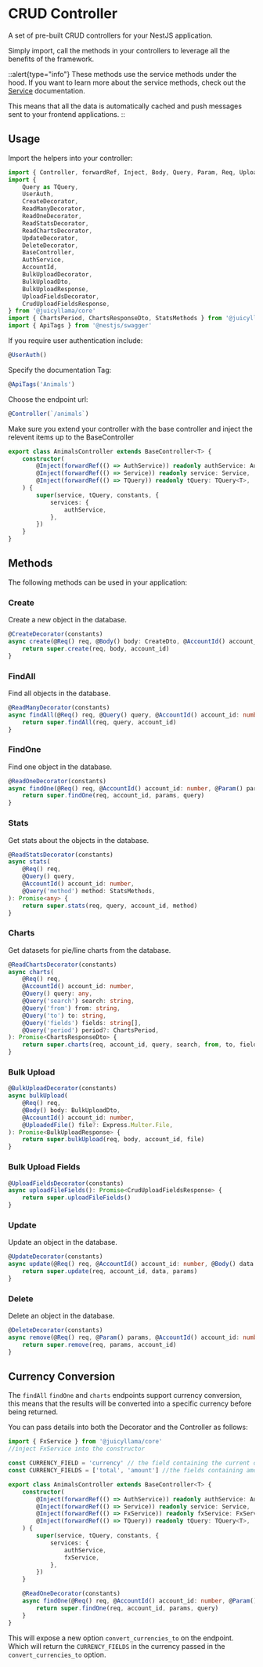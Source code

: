 # CRUD Controller

A set of pre-built CRUD controllers for your NestJS application.

Simply import, call the methods in your controllers to leverage all the benefits of the framework.

::alert{type="info"}
These methods use the service methods under the hood. If you want to learn more about the service methods, check out the [Service](../helpers/service.md) documentation.

This means that all the data is automatically cached and push messages sent to your frontend applications.
::

## Usage

Import the helpers into your controller:

```ts
import { Controller, forwardRef, Inject, Body, Query, Param, Req, UploadedFile } from '@nestjs/common'
import {
	Query as TQuery,
	UserAuth,
	CreateDecorator,
	ReadManyDecorator,
	ReadOneDecorator,
	ReadStatsDecorator,
	ReadChartsDecorator,
	UpdateDecorator,
	DeleteDecorator,
	BaseController,
	AuthService,
	AccountId,
	BulkUploadDecorator,
	BulkUploadDto,
	BulkUploadResponse,
	UploadFieldsDecorator,
	CrudUploadFieldsResponse,
} from '@juicyllama/core'
import { ChartsPeriod, ChartsResponseDto, StatsMethods } from '@juicyllama/utils'
import { ApiTags } from '@nestjs/swagger'
```

If you require user authentication include:

```ts
@UserAuth()
```

Specify the documentation Tag: 

```ts
@ApiTags('Animals')
```

Choose the endpoint url: 

```ts
@Controller(`/animals`)
```

Make sure you extend your controller with the base controller and inject the relevent items up to the BaseController

```ts
export class AnimalsController extends BaseController<T> {
	constructor(
		@Inject(forwardRef(() => AuthService)) readonly authService: AuthService,
		@Inject(forwardRef(() => Service)) readonly service: Service,
		@Inject(forwardRef(() => TQuery)) readonly tQuery: TQuery<T>,
	) {
		super(service, tQuery, constants, {
			services: {
				authService,
			},
		})
	}
}
```

## Methods

The following methods can be used in your application:

### Create

Create a new object in the database.

```ts
@CreateDecorator(constants)
async create(@Req() req, @Body() body: CreateDto, @AccountId() account_id: number): Promise<T> {
	return super.create(req, body, account_id)
}
```

### FindAll

Find all objects in the database.

```ts
@ReadManyDecorator(constants)
async findAll(@Req() req, @Query() query, @AccountId() account_id: number): Promise<T[]> {
	return super.findAll(req, query, account_id)
}
```

### FindOne

Find one object in the database.

```ts
@ReadOneDecorator(constants)
async findOne(@Req() req, @AccountId() account_id: number, @Param() params, @Query() query): Promise<T> {
	return super.findOne(req, account_id, params, query)
}
```

### Stats

Get stats about the objects in the database.

```ts
@ReadStatsDecorator(constants)
async stats(
	@Req() req,
	@Query() query,
	@AccountId() account_id: number,
	@Query('method') method: StatsMethods,
): Promise<any> {
	return super.stats(req, query, account_id, method)
}
```

### Charts

Get datasets for pie/line charts from the database.

```ts
@ReadChartsDecorator(constants)
async charts(
	@Req() req,
	@AccountId() account_id: number,
	@Query() query: any,
	@Query('search') search: string,
	@Query('from') from: string,
	@Query('to') to: string,
	@Query('fields') fields: string[],
	@Query('period') period?: ChartsPeriod,
): Promise<ChartsResponseDto> {
	return super.charts(req, account_id, query, search, from, to, fields, period)
}
```

### Bulk Upload

```ts
@BulkUploadDecorator(constants)
async bulkUpload(
	@Req() req,
	@Body() body: BulkUploadDto,
	@AccountId() account_id: number,
	@UploadedFile() file?: Express.Multer.File,
): Promise<BulkUploadResponse> {
	return super.bulkUpload(req, body, account_id, file)
}
```

### Bulk Upload Fields

```ts
@UploadFieldsDecorator(constants)
async uploadFileFields(): Promise<CrudUploadFieldsResponse> {
	return super.uploadFileFields()
}
```

### Update

Update an object in the database.

```ts
@UpdateDecorator(constants)
async update(@Req() req, @AccountId() account_id: number, @Body() data: UpdateDto, @Param() params): Promise<T> {
	return super.update(req, account_id, data, params)
}
```

### Delete

Delete an object in the database.

```ts
@DeleteDecorator(constants)
async remove(@Req() req, @Param() params, @AccountId() account_id: number): Promise<T> {
	return super.remove(req, params, account_id)
}
```

## Currency Conversion

The `findAll` `findOne` and `charts` endpoints support currency conversion, this means that the results will be converted into a specific currency before being returned.

You can pass details into both the Decorator and the Controller as follows:

```ts
import { FxService } from '@juicyllama/core'
//inject FxService into the constructor

const CURRENCY_FIELD = 'currency' // the field containing the current of the record
const CURRENCY_FIELDS = ['total', 'amount'] //the fields containing amounts to be converted

export class AnimalsController extends BaseController<T> {
	constructor(
		@Inject(forwardRef(() => AuthService)) readonly authService: AuthService,
		@Inject(forwardRef(() => Service)) readonly service: Service,
		@Inject(forwardRef(() => FxService)) readonly fxService: FxService,
		@Inject(forwardRef(() => TQuery)) readonly tQuery: TQuery<T>,
	) {
		super(service, tQuery, constants, {
			services: {
				authService,
				fxService,
			},
		})
	}

	@ReadOneDecorator(constants)
	async findOne(@Req() req, @AccountId() account_id: number, @Param() params, @Query() query): Promise<T> {
		return super.findOne(req, account_id, params, query)
	}
}
```

This will expose a new option `convert_currencies_to` on the endpoint. Which will return the `CURRENCY_FIELDS` in the currency passed in the `convert_currencies_to` option.
